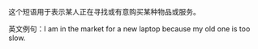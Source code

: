 这个短语用于表示某人正在寻找或有意购买某种物品或服务。

英文例句：I am in the market for a new laptop because my old one is too slow.